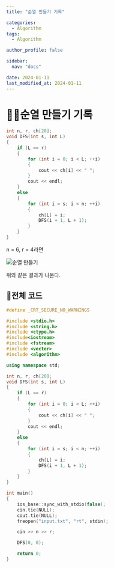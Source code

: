```yaml
---
title: "순열 만들기 기록"

categories:
  - Algorithm
tags:
  - Algorithm

author_profile: false

sidebar:
  nav: "docs"

date: 2024-01-11
last_modified_at: 2024-01-11
---
```


# 🙇‍♀️순열 만들기 기록

```cpp
int n, r, ch[20];
void DFS(int s, int L)
{
	if (L == r)
	{
		for (int i = 0; i < L; ++i)
		{
			cout << ch[i] << " ";
		}
		cout << endl;
	}
	else
	{
		for (int i = s; i < n; ++i)
		{
			ch[L] = i;
			DFS(i + 1, L + 1);
		}
	}
}
```

n = 6, r = 4라면  

![순열 만들기](https://github.com/stopresent/BOJ/assets/86364202/c9b9c853-856c-45e9-a93c-ef0caf5987b1)

위와 같은 결과가 나온다.  

## 🚀전체 코드

```cpp
#define _CRT_SECURE_NO_WARNINGS

#include <stdio.h>
#include <string.h>
#include <ctype.h>
#include<iostream>
#include <fstream>
#include <vector>
#include <algorithm>

using namespace std;

int n, r, ch[20];
void DFS(int s, int L)
{
	if (L == r)
	{
		for (int i = 0; i < L; ++i)
		{
			cout << ch[i] << " ";
		}
		cout << endl;
	}
	else
	{
		for (int i = s; i < n; ++i)
		{
			ch[L] = i;
			DFS(i + 1, L + 1);
		}
	}
}

int main()
{
	ios_base::sync_with_stdio(false);
	cin.tie(NULL);
	cout.tie(NULL);
	freopen("input.txt", "rt", stdin);

	cin >> n >> r;

	DFS(0, 0);

	return 0;
}
```